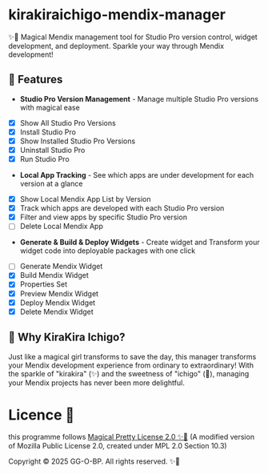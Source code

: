 # kirakiraichigo-mendix-manager
✨🍓 Magical Mendix management tool for Studio Pro version control, widget development, and deployment. Sparkle your way through Mendix development!

## 🌟 Features

- **Studio Pro Version Management** - Manage multiple Studio Pro versions with magical ease
- [x] Show All Studio Pro Versions
- [x] Install Studio Pro
- [x] Show Installed Studio Pro Versions
- [x] Uninstall Studio Pro
- [x] Run Studio Pro
- **Local App Tracking** - See which apps are under development for each version at a glance
- [x] Show Local Mendix App List by Version
- [x] Track which apps are developed with each Studio Pro version
- [x] Filter and view apps by specific Studio Pro version
- [ ] Delete Local Mendix App
- **Generate & Build & Deploy Widgets** - Create widget and Transform your widget code into deployable packages with one click
- [ ] Generate Mendix Widget
- [x] Build Mendix Widget
- [x] Properties Set
- [x] Preview Mendix Widget
- [x] Deploy Mendix Widget
- [x] Delete Mendix Widget

## 💖 Why KiraKira Ichigo?

Just like a magical girl transforms to save the day, this manager transforms your Mendix development experience from ordinary to extraordinary! With the sparkle of "kirakira" (✨) and the sweetness of "ichigo" (🍓), managing your Mendix projects has never been more delightful.

# Licence 📜
this programme follows [Magical Pretty License 2.0 ✨🍓](/LICENSE)
(A modified version of Mozilla Public License 2.0, created under MPL 2.0 Section 10.3)

Copyright © 2025 GG-O-BP. All rights reserved. ✨🍓
